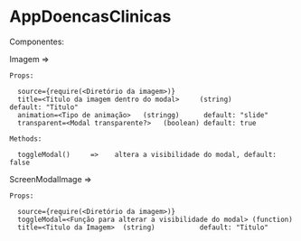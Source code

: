 # AppDoencasClinicas

Componentes:

  Imagem => 
  
    Props:
    
      source={require(<Diretório da imagem>)}
      title=<Titulo da imagem dentro do modal>     (string)         default: "Titulo"
      animation=<Tipo de animação>   (stringg)      default: "slide"
      transparent=<Modal transparente?>   (boolean) default: true
    
    Methods:
    
      toggleModal()     =>    altera a visibilidade do modal, default: false
  
  ScreenModalImage =>
  
    Props:
    
      source={require(<Diretório da imagem>)}
      toggleModal=<Função para alterar a visibilidade do modal> (function)
      title=<Titulo da Imagem>  (string)           default: "Titulo"

